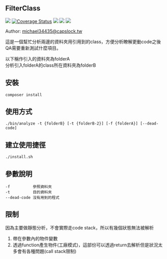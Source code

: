 FilterClass
--

![](https://travis-ci.org/CapsLock-Studio/FilterClass.svg?branch=master)
[![Coverage Status](https://coveralls.io/repos/github/CapsLock-Studio/FilterClass/badge.svg?branch=master)](https://coveralls.io/github/CapsLock-Studio/FilterClass?branch=master)
![](https://img.shields.io/github/forks/CapsLock-Studio/FilterClass.svg)
![](https://img.shields.io/github/stars/CapsLock-Studio/FilterClass.svg)
![](https://img.shields.io/badge/license-MIT-blue.svg)


Author: michael34435@capslock.tw

這是一個幫忙分析兩邊的資料夾用引用到的class，方便分析瞭解更動code之後QA需要重新測試什麼項目。


以下稱作引入的資料夾為folderA  
分析引入folderA的class所在資料夾為folderB

## 安裝
    composer install

## 使用方式
    ./bin/analyze -t {folderB} [-t {folderB-2}] [-f {folderA}] [--dead-code]

## 建立使用捷徑
    ./install.sh

## 參數說明
    -f          參照資料夾
    -t          目的資料夾
    --dead-code 沒有用到的程式

## 限制
因為主要做靜態分析，不會實際走code stack，所以有幾個狀態無法被解析

1. 帶在參數內的物件變數  
2. 透過function產生物件(工廠模式)，這部份可以透過return去解析但是狀況太多會有各種問題(call stack限制)
